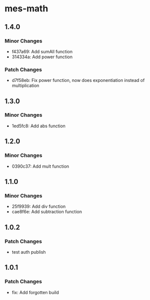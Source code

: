 # mes-math

## 1.4.0

### Minor Changes

- f437a69: Add sumAll function
- 314334a: Add power function

### Patch Changes

- d7f58eb: Fix power function, now does exponentiation instead of multiplication

## 1.3.0

### Minor Changes

- 1ed5fc8: Add abs function

## 1.2.0

### Minor Changes

- 0390c37: Add mult function

## 1.1.0

### Minor Changes

- 25f9939: Add div function
- cae8f6e: Add subtraction function

## 1.0.2

### Patch Changes

- test auth publish

## 1.0.1

### Patch Changes

- fix: Add forgotten build
